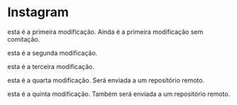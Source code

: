 # Instagram

esta é a primeira modificação. Ainda é a primeira modificação sem comitação.

esta é a segunda modificação.

esta é a terceira modificação. 

esta é a quarta modificação. Será enviada a um repositório remoto.

esta é a quinta modificação. Também será enviada a um repositório remoto.
